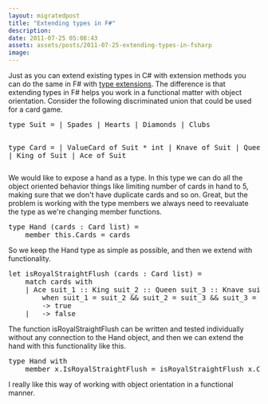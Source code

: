 ```yaml
---
layout: migratedpost
title: "Extending types in F#"
description:
date: 2011-07-25 05:08:43
assets: assets/posts/2011-07-25-extending-types-in-fsharp
image: 
---
```


<p>Just as you can extend existing types in C# with extension methods you can do the same in F# with <a href="http://msdn.microsoft.com/en-us/library/dd233211.aspx" title="MSDN Type Extensions (F#)">type extensions</a>. The difference is that extending types in F# helps you work in a functional matter with object orientation. Consider the following discriminated union that could be used for a card game.</p>
<pre class="brush:fsharp">type Suit = | Spades | Hearts | Diamonds | Clubs

type Card =
    | ValueCard of Suit * int
    | Knave of Suit
    | Queen of Suit
    | King of Suit
    | Ace of Suit</pre>
<p>We would like to expose a hand as a type. In this type we can do all the object oriented behavior things like limiting number of cards in hand to 5, making sure that we don't have duplicate cards and so on. Great, but the problem is working with the type members we always need to reevaluate the type as we're changing member functions. </p>
<pre class="brush:fsharp">type Hand (cards : Card list) =
    member this.Cards = cards</pre>
<p>So we keep the Hand type as simple as possible, and then we extend with functionality.</p>
<pre class="brush:fsharp">let isRoyalStraightFlush (cards : Card list) = 
    match cards with
    | Ace suit_1 :: King suit_2 :: Queen suit_3 :: Knave suit_4 :: ValueCard (suit_5, 10) :: [] 
        when suit_1 = suit_2 && suit_2 = suit_3 && suit_3 = suit_4 && suit_4 = suit_5 
        -> true
    | _ -> false</pre>
<p>The function isRoyalStraightFlush can be written and tested individually without any connection to the Hand object, and then we can extend the hand with this functionality like this.</p>
<pre class="brush:fsharp">type Hand with
    member x.IsRoyalStraightFlush = isRoyalStraightFlush x.Cards</pre>
<p>I really like this way of working with object orientation in a functional manner.</p>
